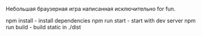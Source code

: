 Небольшая браузерная игра написанная исключительно for fun. 

npm install - install dependencies
npm run start - start with dev server
npm run build - build static in ./dist

